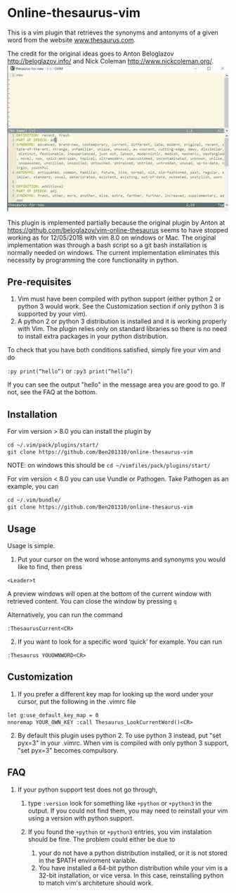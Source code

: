 # Online-thesaurus-vim
This is a vim plugin that retrieves the synonyms and antonyms of a given word from the website www.thesaurus.com.

The credit for the original ideas goes to Anton Beloglazov <http://beloglazov.info/> and Nick Coleman <http://www.nickcoleman.org/>.
![](./screenshot.png)

This plugin is implemented partially because the original plugin by Anton at
https://github.com/beloglazov/vim-online-thesaurus
seems to have stopped working as for 12/05/2018 with vim 8.0 on windows or Mac. The original implementation was through a bash script so a git bash installation is normally needed on windows. The current implementation eliminates this necessity by programming the core functionality in python.

## Pre-requisites
1) Vim must have been compiled with python support (either python 2 or python 3 would work. See the Customization section if only python 3 is supported by your vim).
2) A python 2 or python 3 distribution is installed and it is working properly with Vim. The plugin relies only on standard libraries so there is no need to install extra packages in your python distribution.

To check that you have both conditions satisfied, simply fire your vim and do

```:py print(“hello”)```
or
```:py3 print(“hello”)```

If you can see the output "hello" in the message area you are good to go. If not, see the FAQ at the bottom.

## Installation
For vim version > 8.0 you can install the plugin by
```
cd ~/.vim/pack/plugins/start/
git clone https://github.com/Ben201310/online-thesaurus-vim
```
NOTE: on windows this should be ```cd ~/vimfiles/pack/plugins/start/```

For vim version < 8.0 you can use Vundle or Pathogen. Take Pathogen as an example, you can
```
cd ~/.vim/bundle/
git clone https://github.com/Ben201310/online-thesaurus-vim
```

## Usage
Usage is simple.

1) Put your cursor on the word whose antonyms and synonyms you would like to find, then press
```
<Leader>t
 ```
 A preview windows will open at the bottom of the current window with retrieved content. You can close the window by pressing ```q```

Alternatively, you can run the command
```
:ThesaurusCurrent<CR>
```

2) If you want to look for a specific word ‘quick’ for example. You can run
```
:Thesaurus YOUOWNWORD<CR>
```

## Customization
1) If you prefer a different key map for looking up the word under your cursor, put the following in the .vimrc file
```
let g:use_default_key_map = 0
nnoremap YOUR_OWN_KEY :call Thesaurus_LookCurrentWord()<CR>
```
2) By default this plugin uses python 2. To use python 3 instead, put "set pyx=3" in your .vimrc. When vim is compiled with only python 3 support, "set pyx=3" becomes compulsory.

## FAQ
1. If your python support test does not go through,
    1. type
    ```:version```
    look for something like ```+python``` or ```+python3``` in the output. If you could not find them, you may need to reinstall your vim using a version with python support.

    2. If you found the ```+python``` or ```+python3``` entries, you vim instalation should be fine. The problem could either be due to
        1. your do not have a python distribution installed, or it is not stored in the $PATH enviroment variable.
        2. You have installed a 64-bit python distribution while your vim is a 32-bit installation, or vice versa. In this case, reinstalling python to match vim's architeture should work.


